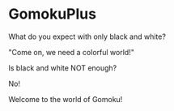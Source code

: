 # GomokuPlus
What do you expect with only black and white?

"Come on, we need a colorful world!"

Is black and white NOT enough?

No!

Welcome to the world of Gomoku!
